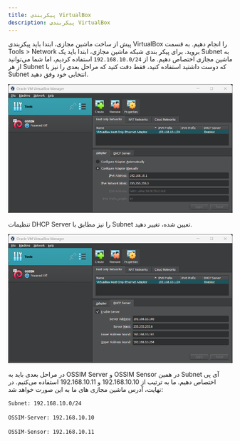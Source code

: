 ```yaml
---
title: پیکربندی VirtualBox
description: پیکربندی VirtualBox
---
```

پیش از ساخت ماشین مجازی، ابتدا باید پیکربندی VirtualBox را انجام دهیم.
به قسمت Tools > Network بروید. برای پیکر بندی شبکه ماشین مجازی، ابتدا باید یک Subnet به ماشین مجازی اختصاص دهیم. ما از `192.168.10.0/24` استفاده کردیم، اما شما می‌توانید از هر Subnet که دوست داشتید استفاده کنید، فقط دقت کنید که مراحل بعدی را نیز با Subnet انتخابی خود وفق دهید.

![تصویر پیکربندی آی پی در VirtualBox](../../../assets/virtualbox-subnet.png)

تنظیمات DHCP Server را نیز مطابق با Subnet تعیین شده، تغییر دهید.

![تصویر پیکربندی DHCP در VirtualBox](../../../assets/virtualbox-dhcp.png)

در مراحل بعدی باید به OSSIM Server و OSSIM Sensor در همین Subnet آی پی اختصاص دهیم. ما به ترتیب از 192.168.10.10 و 192.168.10.11 استفاده می‌کنیم.
در نهایت، آدرس ماشین مجازی های ما به این صورت خواهد شد:
```
Subnet: 192.168.10.0/24

OSSIM-Server: 192.168.10.10

OSSIM-Sensor: 192.168.10.11
```